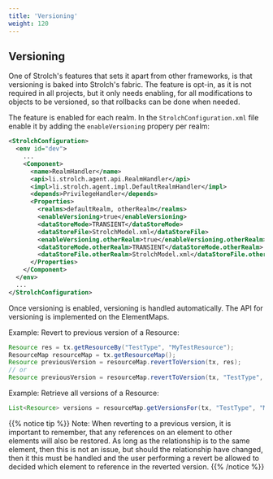```yaml
---
title: 'Versioning'
weight: 120
---
```


## Versioning

One of Strolch's features that sets it apart from other frameworks, is that
versioning is baked into Strolch's fabric. The feature is opt-in, as it is not
required in all projects, but it only needs enabling, for all modifications to
objects to be versioned, so that rollbacks can be done when needed.

The feature is enabled for each realm. In the `StrolchConfiguration.xml` file
enable it by adding the `enableVersioning` propery per realm:

```xml
<StrolchConfiguration>
  <env id="dev">
    ...
    <Component>
      <name>RealmHandler</name>
      <api>li.strolch.agent.api.RealmHandler</api>
      <impl>li.strolch.agent.impl.DefaultRealmHandler</impl>
      <depends>PrivilegeHandler</depends>
      <Properties>
        <realms>defaultRealm, otherRealm</realms>
        <enableVersioning>true</enableVersioning>
        <dataStoreMode>TRANSIENT</dataStoreMode>
        <dataStoreFile>StrolchModel.xml</dataStoreFile>
        <enableVersioning.otherRealm>true</enableVersioning.otherRealm>
        <dataStoreMode.otherRealm>TRANSIENT</dataStoreMode.otherRealm>
        <dataStoreFile.otherRealm>StrolchModel.xml</dataStoreFile.otherRealm>
      </Properties>
    </Component>
  </env>
  ...
</StrolchConfiguration>
```

Once versioning is enabled, versioning is handled automatically. The API for versioning is implemented on the ElementMaps.

Example: Revert to previous version of a Resource:

```java
Resource res = tx.getResourceBy("TestType", "MyTestResource");
ResourceMap resourceMap = tx.getResourceMap();
Resource previousVersion = resourceMap.revertToVersion(tx, res);
// or
Resource previousVersion = resourceMap.revertToVersion(tx, "TestType", "MyTestResource", 1);
```

Example: Retrieve all versions of a Resource:

```java
List<Resource> versions = resourceMap.getVersionsFor(tx, "TestType", "MyTestResource");
```

{{% notice tip %}}
Note: When reverting to a previous version, it is important to remember, that
any references on an element to other elements will also be restored. As long as
the relationship is to the same element, then this is not an issue, but should
the relationship have changed, then it this must be handled and the user
performing a revert be allowed to decided which element to reference in the
reverted version.
{{% /notice %}}
